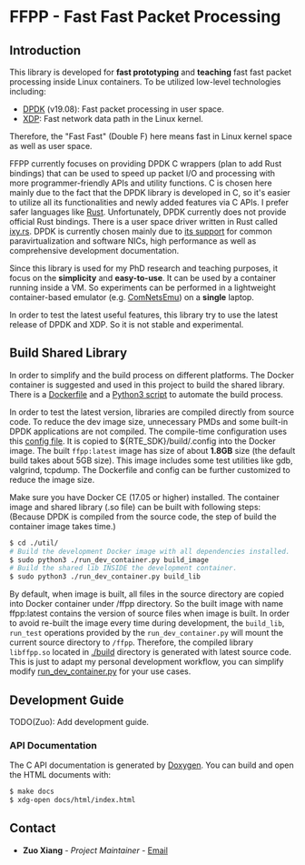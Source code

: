 # FFPP - Fast Fast Packet Processing #

## Introduction ##

This library is developed for **fast prototyping** and **teaching** fast fast packet processing inside Linux containers.
To be utilized low-level technologies including:

-   [DPDK](https://www.dpdk.org/) (v19.08): Fast packet processing in user space.
-   [XDP](https://www.iovisor.org/technology/xdp): Fast network data path in the Linux kernel.

Therefore, the "Fast Fast" (Double F) here means fast in Linux kernel space as well as user space.

FFPP currently focuses on providing DPDK C wrappers (plan to add Rust bindings) that can be used to speed up packet I/O
and processing with more programmer-friendly APIs and utility functions.
C is chosen here mainly due to the fact that the DPDK library is developed in C, so it's easier to utilize all its
functionalities and newly added features via C APIs.
I prefer safer languages like [Rust](https://www.rust-lang.org/).
Unfortunately, DPDK currently does not provide official Rust bindings.
There is a user space driver written in Rust called [ixy.rs](https://github.com/ixy-languages/ixy.rs).
DPDK is currently chosen mainly due to [its support](http://core.dpdk.org/supported/) for common paravirtualization and
software NICs, high performance as well as comprehensive development documentation.

Since this library is used for my PhD research and teaching purposes, it focus on the **simplicity** and **easy-to-use**.
It can be used by a container running inside a VM.
So experiments can be performed in a lightweight container-based emulator (e.g. [ComNetsEmu](https://bitbucket.org/comnets/comnetsemu/src/master/)) on a **single** laptop.

In order to test the latest useful features, this library try to use the latest release of DPDK and XDP.
So it is not stable and experimental.

## Build Shared Library ##

In order to simplify and the build process on different platforms.
The Docker container is suggested and used in this project to build the shared library.
There is a [Dockerfile](./Dockerfile) and a [Python3 script](./util/run_dev_container.py) to automate the build process.

In order to test the latest version, libraries are compiled directly from source code.
To reduce the dev image size, unnecessary PMDs and some built-in DPDK applications are not compiled.
The compile-time configuration uses this [config file](./config).
It is copied to ${RTE_SDK}/build/.config into the Docker image.
The built `ffpp:latest` image has size of about **1.8GB** size (the default build takes about 5GB size).
This image includes some test utilities like gdb, valgrind, tcpdump.
The Dockerfile and config can be further customized to reduce the image size.

Make sure you have Docker CE (17.05 or higher) installed.
The container image and shared library (.so file) can be built with following steps:
(Because DPDK is compiled from the source code, the step of build the container image takes time.)

```bash
$ cd ./util/
# Build the development Docker image with all dependencies installed.
$ sudo python3 ./run_dev_container.py build_image
# Build the shared lib INSIDE the development container.
$ sudo python3 ./run_dev_container.py build_lib
```
By default, when image is built, all files in the source directory are copied into Docker container under /ffpp directory.
So the built image with name ffpp:latest contains the version of source files when image is built.
In order to avoid re-built the image every time during development, the `build_lib`, `run_test` operations provided by
the `run_dev_container.py` will mount the current source directory to `/ffpp`.
Therefore, the compiled library `libffpp.so` located in [./build](./build) directory is generated with latest source code.
This is just to adapt my personal development workflow, you can simplify modify
[run_dev_container.py](./util/run_dev_container.py) for your use cases.

## Development Guide ##

TODO(Zuo): Add development guide.

### API Documentation ###

The C API documentation is generated by [Doxygen](http://www.doxygen.nl/).
You can build and open the HTML documents with:

```bash
$ make docs
$ xdg-open docs/html/index.html
```

## Contact ##

* **Zuo Xiang** - *Project Maintainer* - [Email]((mailto:xianglinks@gmail.com?subject=[GitHub]%20FFPP%20Issue))
